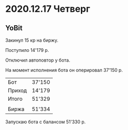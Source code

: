 # 2020.12.17 Четверг
## YoBit
Закинул 15 кр на биржу.

Поступило 14'179 р.

Отключил автоповтор у бота.

На момент исполнения бота он оперировал 37'150 р.

|||
|:--|--:|
|Бот|37'150|
|Приход|14'179|
|Итого|51'329|
|||
|Биржа|51'334|

Запускаю бота с балансом 51'330 р.